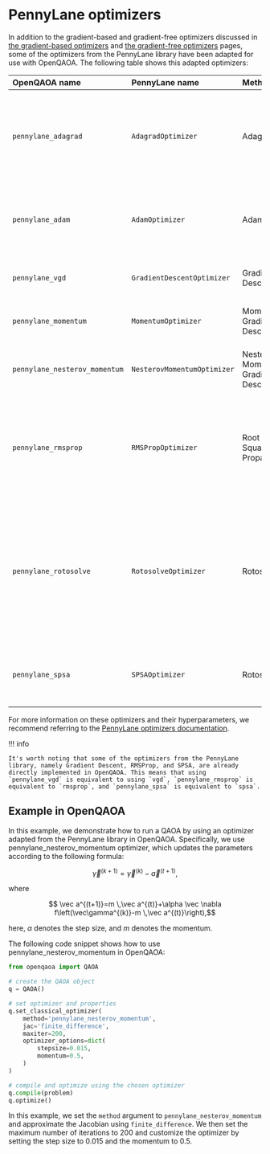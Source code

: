 # PennyLane optimizers

In addition to the gradient-based and gradient-free optimizers discussed in [the gradient-based optimizers](../optimizers/gradient-based-optimizers/gradient-based-optimizers.md) and [the gradient-free optimizers](gradient-free-optimizers.md) pages, some of the optimizers from the PennyLane library have been adapted for use with OpenQAOA. The following table shows this adapted optimizers:

| OpenQAOA name | PennyLane name | Method | Description |
| :------------ | :------------- | :----- | :---------- |
|`pennylane_adagrad` | `AdagradOptimizer` | Adagrad | Gradient-descent optimizer with past-gradient-dependent learning rate in each dimension. |
|`pennylane_adam` | `AdamOptimizer` | Adam | Optimizer for building fully trained quantum circuits by adding gates adaptively. |
|`pennylane_vgd` | `GradientDescentOptimizer` | Gradient Descent | Vanilla gradient-descent optimizer. |
|`pennylane_momentum` | `MomentumOptimizer` | Momentum Gradient Descent | Gradient descent optimizer with momentum. |
|`pennylane_nesterov_momentum` | `NesterovMomentumOptimizer` | Nesterov Momentum Gradient Descent | Gradient descent optimizer with Nesterov momentum. |
|`pennylane_rmsprop` | `RMSPropOptimizer` | Root Mean Squared Propagation | Adaptive learning rate optimization method that uses a moving average of squared gradients to normalize the gradient.|
|`pennylane_rotosolve` | `RotosolveOptimizer` | Rotosolve | Gradient-free optimizer that updates circuit parameters by separately reconstructing the cost function for each parameter while holding all other parameters constant. |
|`pennylane_spsa` | `SPSAOptimizer` | Rotosolve | A gradient-free optimizer that uses stochastic approximations of the gradient. |

For more information on these optimizers and their hyperparameters, we recommend referring to the [PennyLane optimizers documentation](https://docs.pennylane.ai/en/stable/introduction/interfaces.html#optimizers).


!!! info 

    It's worth noting that some of the optimizers from the PennyLane library, namely Gradient Descent, RMSProp, and SPSA, are already directly implemented in OpenQAOA. This means that using `pennylane_vgd` is equivalent to using `vgd`, `pennylane_rmsprop` is equivalent to `rmsprop`, and `pennylane_spsa` is equivalent to `spsa`.


## Example in OpenQAOA

In this example, we demonstrate how to run a QAOA by using an optimizer adapted from the PennyLane library in OpenQAOA. Specifically, we use pennylane_nesterov_momentum optimizer, which updates the parameters according to the following formula:

$$ \vec\gamma^{(k+1)} = \vec\gamma^{(k)} - \vec a^{(t+1)}, $$

where

$$ \vec a^{(t+1)}=m \,\vec a^{(t)}+\alpha \vec \nabla f\left(\vec\gamma^{(k)}-m \,\vec a^{(t)}\right),$$

here, $\alpha$ denotes the step size, and $m$ denotes the momentum.

The following code snippet shows how to use pennylane_nesterov_momentum in OpenQAOA:

```Python hl_lines="6-15"
from openqaoa import QAOA 

# create the QAOA object
q = QAOA()

# set optimizer and properties
q.set_classical_optimizer(
    method='pennylane_nesterov_momentum',     
    jac='finite_difference',
    maxiter=200,
    optimizer_options=dict(
        stepsize=0.015,
        momentum=0.5,
    )
)

# compile and optimize using the chosen optimizer
q.compile(problem)
q.optimize()
```

In this example, we set the `method` argument to `pennylane_nesterov_momentum` and approximate the Jacobian using `finite_difference`. We then set the maximum number of iterations to 200 and customize the optimizer by setting the step size to 0.015 and the momentum to 0.5.